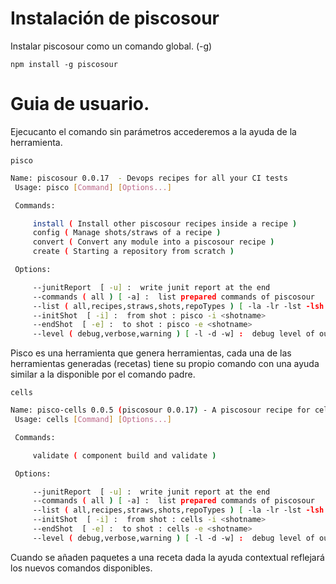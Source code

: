 # Instalación de piscosour

Instalar piscosour como un comando global. (-g) 

    npm install -g piscosour 

# Guia de usuario.

Ejecucanto el comando sin parámetros accederemos a la ayuda de la herramienta.  

    pisco

```bash
Name: piscosour 0.0.17  - Devops recipes for all your CI tests
 Usage: pisco [Command] [Options...]

 Commands: 

	 install ( Install other piscosour recipes inside a recipe )
	 config ( Manage shots/straws of a recipe )
	 convert ( Convert any module into a piscosour recipe )
	 create ( Starting a repository from scratch )

 Options: 

	 --junitReport  [ -u] :  write junit report at the end
	 --commands ( all ) [ -a] :  list prepared commands of piscosour
	 --list ( all,recipes,straws,shots,repoTypes ) [ -la -lr -lst -lsh -lt] :  list piscosour elements
	 --initShot  [ -i] :  from shot : pisco -i <shotname>
	 --endShot  [ -e] :  to shot : pisco -e <shotname>
	 --level ( debug,verbose,warning ) [ -l -d -w] :  debug level of output : pisco -l verbose

```

Pisco es una herramienta que genera herramientas, cada una de las herramientas generadas (recetas) tiene su propio comando con una ayuda similar a la disponible por el comando padre.
 
    cells

```bash
Name: pisco-cells 0.0.5 (piscosour 0.0.17) - A piscosour recipe for cells CI process
 Usage: cells [Command] [Options...]

 Commands: 

	 validate ( component build and validate )

 Options: 

	 --junitReport  [ -u] :  write junit report at the end
	 --commands ( all ) [ -a] :  list prepared commands of piscosour
	 --list ( all,recipes,straws,shots,repoTypes ) [ -la -lr -lst -lsh -lt] :  list piscosour elements
	 --initShot  [ -i] :  from shot : cells -i <shotname>
	 --endShot  [ -e] :  to shot : cells -e <shotname>
	 --level ( debug,verbose,warning ) [ -l -d -w] :  debug level of output : cells -l verbose
```

Cuando se añaden paquetes a una receta dada la ayuda contextual reflejará los nuevos comandos disponibles.